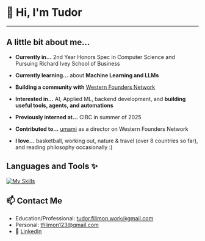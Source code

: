 # 👋 Hi, I'm Tudor 
---

## A little bit about me...
- **Currently in...** 2nd Year Honors Spec in Computer Science and Pursuing Richard Ivey School of Business

  
- **Currently learning...** about **Machine Learning and LLMs** 
  

- **Building a community with** [Western Founders Network](https://www.foundersnetwork.ca/)

  
- **Interested in...** AI, Applied ML, backend development, and **building useful tools, agents, and automations**

  
- **Previously interned at...** CIBC in summer of 2025

  
- **Contributed to...** [umami](https://github.com/tudor-filimon/umami) as a director on Western Founders Network

  
- **I love...** basketball, working out, nature & travel (over 8 countries so far), and reading philosophy occasionally :)

## Languages and Tools ✨
[![My Skills](https://skillicons.dev/icons?i=java,py,js,ts,react,nodejs,flask,fastapi,postgres,openshift,jenkins,docker&perline=4)](https://skillicons.dev)


## 📫 Contact Me  
- Education/Professional: tudor.filimon.work@gmail.com
- Personal: tfilimon123@gmail.com
- 💼 [LinkedIn](https://www.linkedin.com/in/tudor-filimon/)  

